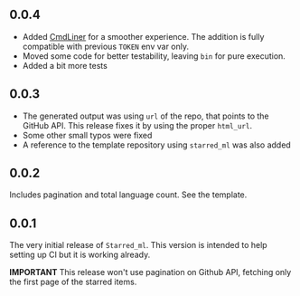 ## 0.0.4

- Added [CmdLiner](https://erratique.ch/software/cmdliner/doc/Cmdliner/) for a smoother experience. The addition is fully compatible with previous `TOKEN` env var only.
- Moved some code for better testability, leaving `bin` for pure execution.
- Added a bit more tests

## 0.0.3

- The generated output was using `url` of the repo, that points to the GitHub API. This release fixes it by using the proper `html_url`.
- Some other small typos were fixed
- A reference to the template repository using `starred_ml` was also added

## 0.0.2

Includes pagination and total language count. See the template.

## 0.0.1

The very initial release of `Starred_ml`. This version is intended to help setting up CI but it is working already.

**IMPORTANT** This release won't use pagination on Github API, fetching only the first page of the starred items.
